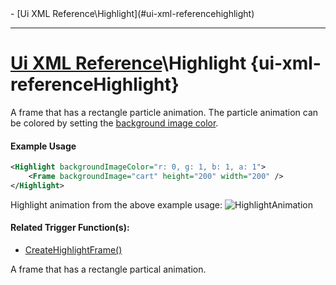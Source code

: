 <div id="toc" markdown="1">
- [Ui XML Reference\Highlight](#ui-xml-referencehighlight)

</div>

***

# [Ui XML Reference](Ui-XML)\\Highlight {ui-xml-referenceHighlight}

[](overview-start)

A frame that has a rectangle particle animation. The particle animation can be colored by setting the [background image color](Ui-XML-CommonAttributes#backgroundimagecolor).

#### Example Usage
[](example-usage-start)
```xml
<Highlight backgroundImageColor="r: 0, g: 1, b: 1, a: 1">
    <Frame backgroundImage="cart" height="200" width="200" />
</Highlight>
```
Highlight animation from the above example usage:
![HighlightAnimation](https://user-images.githubusercontent.com/34138206/147709536-9a92e3dd-4967-48d3-adeb-732083dba890.gif)
[](example-usage-end)

[](extra-section-start)
#### Related Trigger Function(s):
- [CreateHighlightFrame()](Trigger-API-Reference-DCEI-Functions-Custom-UI#transform-createhighlightframetransform-parent)
[](extra-section-end)

[](overview-end)

A frame that has a rectangle partical animation.

